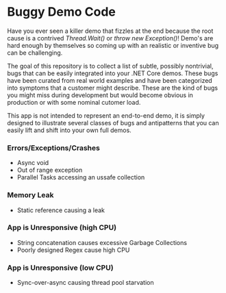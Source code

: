 # Buggy Demo Code 

Have you ever seen a killer demo that fizzles at the end because the root cause is a contrived _Thread.Wait()_ or _throw new Exception()_! Demo's are hard enough by themselves so coming up with an realistic or inventive bug can be challenging.   

The goal of this repository is to collect a list of subtle, possibly nontrivial, bugs that can be easily integrated into your .NET Core demos. These bugs have been curated from real world examples and have been categorized into symptoms that a customer might describe. These are the kind of bugs you might miss during development but would become obvious in production or with some nominal cutomer load.

This app is not intended to represent an end-to-end demo, it is simply designed to illustrate several classes of bugs and antipatterns that you can easily lift and shift into your own full demos.

### Errors/Exceptions/Crashes
- Async void 
- Out of range exception
- Parallel Tasks accessing an ussafe collection

### Memory Leak
- Static reference causing a leak

### App is Unresponsive (high CPU)
- String concatenation causes excessive Garbage Collections
- Poorly designed Regex cause high CPU

### App is Unresponsive (low CPU)
- Sync-over-async causing thread pool starvation

